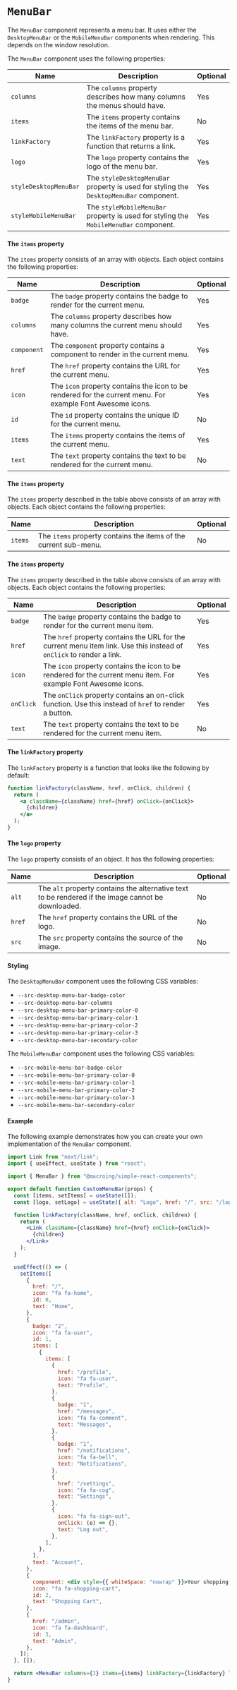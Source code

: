# `MenuBar`

The `MenuBar` component represents a menu bar. It uses either the `DesktopMenuBar` or the `MobileMenuBar` components when rendering. This depends on the window resolution.

The `MenuBar` component uses the following properties:

| Name                  | Description                                                                            | Optional |
| --------------------- | -------------------------------------------------------------------------------------- | -------- |
| `columns`             | The `columns` property describes how many columns the menus should have.               | Yes      |
| `items`               | The `items` property contains the items of the menu bar.                               | No       |
| `linkFactory`         | The `linkFactory` property is a function that returns a link.                          | Yes      |
| `logo`                | The `logo` property contains the logo of the menu bar.                                 | Yes      |
| `styleDesktopMenuBar` | The `styleDesktopMenuBar` property is used for styling the `DesktopMenuBar` component. | Yes      |
| `styleMobileMenuBar`  | The `styleMobileMenuBar` property is used for styling the `MobileMenuBar` component.   | Yes      |

#### The `items` property

The `items` property consists of an array with objects. Each object contains the following properties:

| Name        | Description                                                                                                | Optional |
| ----------- | ---------------------------------------------------------------------------------------------------------- | -------- |
| `badge`     | The `badge` property contains the badge to render for the current menu.                                    | Yes      |
| `columns`   | The `columns` property describes how many columns the current menu should have.                            | Yes      |
| `component` | The `component` property contains a component to render in the current menu.                               | Yes      |
| `href`      | The `href` property contains the URL for the current menu.                                                 | Yes      |
| `icon`      | The `icon` property contains the icon to be rendered for the current menu. For example Font Awesome icons. | Yes      |
| `id`        | The `id` property contains the unique ID for the current menu.                                             | No       |
| `items`     | The `items` property contains the items of the current menu.                                               | Yes      |
| `text`      | The `text` property contains the text to be rendered for the current menu.                                 | No       |

#### The `items` property

The `items` property described in the table above consists of an array with objects. Each object contains the following properties:

| Name    | Description                                                      | Optional |
| ------- | ---------------------------------------------------------------- | -------- |
| `items` | The `items` property contains the items of the current sub-menu. | No       |

#### The `items` property

The `items` property described in the table above consists of an array with objects. Each object contains the following properties:

| Name      | Description                                                                                                          | Optional |
| --------- | -------------------------------------------------------------------------------------------------------------------- | -------- |
| `badge`   | The `badge` property contains the badge to render for the current menu item.                                         | Yes      |
| `href`    | The `href` property contains the URL for the current menu item link. Use this instead of `onClick` to render a link. | Yes      |
| `icon`    | The `icon` property contains the icon to be rendered for the current menu item. For example Font Awesome icons.      | Yes      |
| `onClick` | The `onClick` property contains an on-click function. Use this instead of `href` to render a button.                 | Yes      |
| `text`    | The `text` property contains the text to be rendered for the current menu item.                                      | No       |

#### The `linkFactory` property

The `linkFactory` property is a function that looks like the following by default:

```jsx
function linkFactory(className, href, onClick, children) {
  return (
    <a className={className} href={href} onClick={onClick}>
      {children}
    </a>
  );
}
```

#### The `logo` property

The `logo` property consists of an object. It has the following properties:

| Name   | Description                                                                                        | Optional |
| ------ | -------------------------------------------------------------------------------------------------- | -------- |
| `alt`  | The `alt` property contains the alternative text to be rendered if the image cannot be downloaded. | No       |
| `href` | The `href` property contains the URL of the logo.                                                  | No       |
| `src`  | The `src` property contains the source of the image.                                               | No       |

#### Styling

The `DesktopMenuBar` component uses the following CSS variables:

- `--src-desktop-menu-bar-badge-color`
- `--src-desktop-menu-bar-columns`
- `--src-desktop-menu-bar-primary-color-0`
- `--src-desktop-menu-bar-primary-color-1`
- `--src-desktop-menu-bar-primary-color-2`
- `--src-desktop-menu-bar-primary-color-3`
- `--src-desktop-menu-bar-secondary-color`

The `MobileMenuBar` component uses the following CSS variables:

- `--src-mobile-menu-bar-badge-color`
- `--src-mobile-menu-bar-primary-color-0`
- `--src-mobile-menu-bar-primary-color-1`
- `--src-mobile-menu-bar-primary-color-2`
- `--src-mobile-menu-bar-primary-color-3`
- `--src-mobile-menu-bar-secondary-color`

#### Example

The following example demonstrates how you can create your own implementation of the `MenuBar` component.

```jsx
import Link from "next/link";
import { useEffect, useState } from "react";

import { MenuBar } from "@macroing/simple-react-components";

export default function CustomMenuBar(props) {
  const [items, setItems] = useState([]);
  const [logo, setLogo] = useState({ alt: "Logo", href: "/", src: "/logo.png" });

  function linkFactory(className, href, onClick, children) {
    return (
      <Link className={className} href={href} onClick={onClick}>
        {children}
      </Link>
    );
  }

  useEffect(() => {
    setItems([
      {
        href: "/",
        icon: "fa fa-home",
        id: 0,
        text: "Home",
      },
      {
        badge: "2",
        icon: "fa fa-user",
        id: 1,
        items: [
          {
            items: [
              {
                href: "/profile",
                icon: "fa fa-user",
                text: "Profile",
              },
              {
                badge: "1",
                href: "/messages",
                icon: "fa fa-comment",
                text: "Messages",
              },
              {
                badge: "1",
                href: "/notifications",
                icon: "fa fa-bell",
                text: "Notifications",
              },
              {
                href: "/settings",
                icon: "fa fa-cog",
                text: "Settings",
              },
              {
                icon: "fa fa-sign-out",
                onClick: (e) => {},
                text: "Log out",
              },
            ],
          },
        ],
        text: "Account",
      },
      {
        component: <div style={{ whiteSpace: "nowrap" }}>Your shopping cart is empty.</div>,
        icon: "fa fa-shopping-cart",
        id: 2,
        text: "Shopping Cart",
      },
      {
        href: "/admin",
        icon: "fa fa-dashboard",
        id: 3,
        text: "Admin",
      },
    ]);
  }, []);

  return <MenuBar columns={1} items={items} linkFactory={linkFactory} logo={logo} />;
}
```
